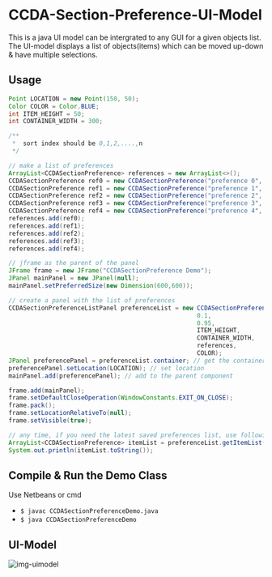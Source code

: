 # CCDA-Section-Preference-UI-Model
    
This is a java UI model can be intergrated to any GUI for a given objects list. The UI-model displays a list of objects(items) which can be moved up-down & have multiple selections.


## Usage

```java
Point LOCATION = new Point(150, 50);
Color COLOR = Color.BLUE;
int ITEM_HEIGHT = 50;
int CONTAINER_WIDTH = 300;

/**
 *  sort index should be 0,1,2,....,n
 */

// make a list of preferences 
ArrayList<CCDASectionPreference> references = new ArrayList<>();
CCDASectionPreference ref0 = new CCDASectionPreference("preference 0", true, 0);
CCDASectionPreference ref1 = new CCDASectionPreference("preference 1", false, 1);
CCDASectionPreference ref2 = new CCDASectionPreference("preference 2", true, 2);
CCDASectionPreference ref3 = new CCDASectionPreference("preference 3", false, 3);
CCDASectionPreference ref4 = new CCDASectionPreference("preference 4", true, 4);
references.add(ref0);
references.add(ref1);
references.add(ref2);
references.add(ref3);
references.add(ref4);

// jframe as the parent of the panel
JFrame frame = new JFrame("CCDASectionPreference Demo");
JPanel mainPanel = new JPanel(null);
mainPanel.setPreferredSize(new Dimension(600,600));

// create a panel with the list of preferences
CCDASectionPreferenceListPanel preferenceList = new CCDASectionPreferenceListPanel(
                                                    0.1,
                                                    0.95,
                                                    ITEM_HEIGHT,
                                                    CONTAINER_WIDTH,
                                                    references,
                                                    COLOR);
JPanel preferencePanel = preferenceList.container; // get the container of the UI model
preferencePanel.setLocation(LOCATION); // set location
mainPanel.add(preferencePanel); // add to the parent component 

frame.add(mainPanel);
frame.setDefaultCloseOperation(WindowConstants.EXIT_ON_CLOSE);
frame.pack();
frame.setLocationRelativeTo(null);
frame.setVisible(true);

// any time, if you need the latest saved preferences list, use following method
ArrayList<CCDASectionPreference> itemList = preferenceList.getItemList();
System.out.println(itemList.toString());
```

## Compile & Run the Demo Class

Use Netbeans or cmd

  - `$ javac CCDASectionPreferenceDemo.java`
  - `$ java CCDASectionPreferenceDemo`

## UI-Model

![img-uimodel](https://user-images.githubusercontent.com/34955038/62441961-d7bb2900-b773-11e9-8f5b-a340581e2572.PNG)
 
